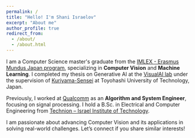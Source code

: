 ```yaml
---
permalink: /
title: "Hello! I'm Shani Israelov"
excerpt: "About me"
author_profile: true
redirect_from: 
  - /about/
  - /about.html
---
```


I am a Computer Science master's graduate from the [IMLEX - Erasmus Mundus Japan program](https://imlex.org/), specializing in **Computer Vision** and **Machine Learning**. I completed my thesis on Generative AI at the [VisualAI lab](https://val.cs.tut.ac.jp/) under the supervision of [Kuriyama-Sensei](https://www.tut.ac.jp/english/schools/faculty/cs/164.html) at Toyohashi University of Technology, Japan.

Previously, I worked at [Qualcomm](https://www.qualcomm.com/) as an **Algorithm and System Engineer**, focusing on signal processing. I hold a B.Sc. in Electrical and Computer Engineering from [Technion – Israel Institute of Technology](https://ece.technion.ac.il/).

I am passionate about advancing Computer Vision and its applications in solving real-world challenges. Let’s connect if you share similar interests!
